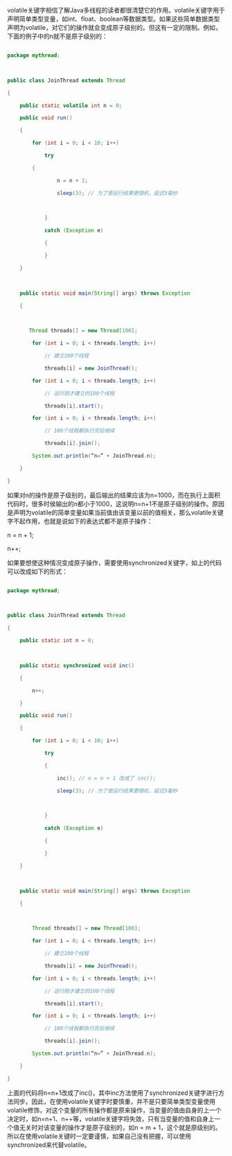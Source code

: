 volatile关键字相信了解Java多线程的读者都很清楚它的作用。volatile关键字用于声明简单类型变量，如int、float、boolean等数据类型。如果这些简单数据类型声明为volatile，对它们的操作就会变成原子级别的。但这有一定的限制。例如，下面的例子中的n就不是原子级别的：
```java  
package mythread;  
 
public class JoinThread extends Thread  
{  
    public static volatile int n = 0;  
    public void run()  
    {  
        for (int i = 0; i < 10; i++)  
            try 
        {  
                n = n + 1;  
                sleep(3); // 为了使运行结果更随机，延迟3毫秒  
 
            }  
            catch (Exception e)  
            {  
            }  
    }  
 
    public static void main(String[] args) throws Exception  
    {  
 
       Thread threads[] = new Thread[100];  
        for (int i = 0; i < threads.length; i++)  
            // 建立100个线程  
            threads[i] = new JoinThread();  
        for (int i = 0; i < threads.length; i++)  
            // 运行刚才建立的100个线程  
            threads[i].start();  
        for (int i = 0; i < threads.length; i++)  
            // 100个线程都执行完后继续  
            threads[i].join();  
        System.out.println(“n=” + JoinThread.n);  
    }  
}  
```       
如果对n的操作是原子级别的，最后输出的结果应该为n=1000，而在执行上面积代码时，很多时侯输出的n都小于1000，这说明n=n+1不是原子级别的操作。原因是声明为volatile的简单变量如果当前值由该变量以前的值相关，那么volatile关键字不起作用，也就是说如下的表达式都不是原子操作：
n = n + 1;
n++;
如果要想使这种情况变成原子操作，需要使用synchronized关键字，如上的代码可以改成如下的形式：
```java  
package mythread;  
 
public class JoinThread extends Thread  
{  
    public static int n = 0;  
 
    public static synchronized void inc()  
    {  
        n++;  
    }  
    public void run()  
    {  
        for (int i = 0; i < 10; i++)  
            try 
            {  
                inc(); // n = n + 1 改成了 inc();  
                sleep(3); // 为了使运行结果更随机，延迟3毫秒  
 
            }  
            catch (Exception e)  
            {  
            }  
    }  
 
    public static void main(String[] args) throws Exception  
    {  
 
        Thread threads[] = new Thread[100];  
        for (int i = 0; i < threads.length; i++)  
            // 建立100个线程  
            threads[i] = new JoinThread();  
        for (int i = 0; i < threads.length; i++)  
            // 运行刚才建立的100个线程  
            threads[i].start();  
        for (int i = 0; i < threads.length; i++)  
            // 100个线程都执行完后继续  
            threads[i].join();  
        System.out.println(“n=” + JoinThread.n);  
    }  
}  
```
上面的代码将n=n+1改成了inc()，其中inc方法使用了synchronized关键字进行方法同步。因此，在使用volatile关键字时要慎重，并不是只要简单类型变量使用volatile修饰，对这个变量的所有操作都是原来操作，当变量的值由自身的上一个决定时，如n=n+1、n++等，volatile关键字将失效，只有当变量的值和自身上一个值无关时对该变量的操作才是原子级别的，如n = m + 1，这个就是原级别的。所以在使用volatile关键时一定要谨慎，如果自己没有把握，可以使用synchronized来代替volatile。
